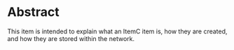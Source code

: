# Abstract

This item is intended to explain what an ItemC item is, how they are created, and how they are stored within the network.

